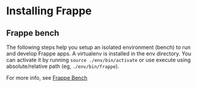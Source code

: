# Installing Frappe

## Frappe bench

The following steps help you setup an isolated environment (bench) to run and
develop Frappe apps. A virtualenv is installed in the env directory. You can
activate it by running `source ./env/bin/activate` or use execute using
absolute/relative path (eg, `./env/bin/frappe`).

For more info, see [Frappe Bench](https://github.com/sabbir360/bench/)
